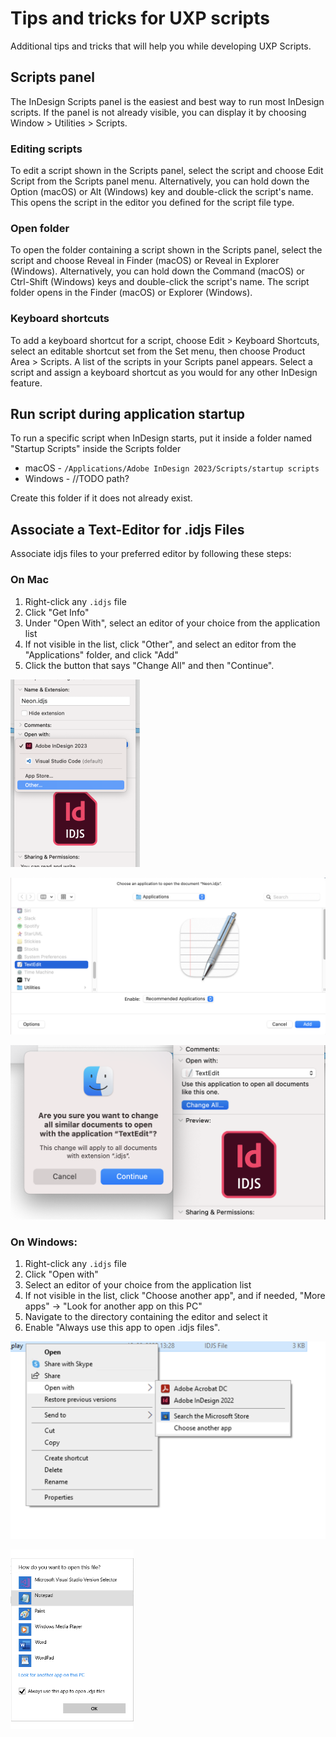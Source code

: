 # Tips and tricks for UXP scripts
Additional tips and tricks that will help you while developing UXP Scripts.

## Scripts panel

The InDesign Scripts panel is the easiest and best way to run most InDesign scripts. If the panel is not already visible, you can display it by choosing Window > Utilities > Scripts.

### Editing scripts
To edit a script shown in the Scripts panel, select the script and choose Edit Script from the Scripts panel menu. Alternatively, you can hold down the Option (macOS) or Alt (Windows) key and double-click the script's name. This opens the script in the editor you defined for the script file type.

### Open folder
To open the folder containing a script shown in the Scripts panel, select the script and choose Reveal in Finder (macOS) or Reveal in Explorer (Windows). Alternatively, you can hold down the Command (macOS) or Ctrl-Shift (Windows) keys and double-click the script's name. The script folder opens in the Finder (macOS) or Explorer (Windows).

### Keyboard shortcuts

To add a keyboard shortcut for a script, choose Edit > Keyboard Shortcuts, select an editable shortcut set from the Set menu, then choose Product Area > Scripts. A list of the scripts in your Scripts panel appears. Select a script and assign a keyboard shortcut as you would for any other InDesign feature.


## Run script during application startup

To run a specific script when InDesign starts, put it inside a folder named "Startup Scripts" inside the Scripts folder
- macOS - `/Applications/Adobe InDesign 2023/Scripts/startup scripts`
- Windows - //TODO path?

Create this folder if it does not already exist.


## Associate a Text-Editor for .idjs Files

Associate idjs files to your preferred editor by following these steps:

### On Mac
1. Right-click any `.idjs` file
2. Click "Get Info"
3. Under "Open With",  select an editor of your choice from the application list 
4. If not visible in the list, click "Other", and select an editor from the "Applications" folder, and click "Add"
5. Click the button that says "Change All" and then "Continue".

![Mac Text-Editor Association for .idjs Files](1.png)

![Mac Text-Editor Association for .idjs Files](2.png)

![Mac Text-Editor Association for .idjs Files](3.png)

### On Windows:
1. Right-click any `.idjs` file
2. Click "Open with"
3. Select an editor of your choice from the application list 
4. If not visible in the list, click "Choose another app", and if needed, "More apps" → "Look for another app on this PC" 
5. Navigate to the directory containing the editor and select it
6. Enable "Always use this app to open .idjs files".

![Windows Text-Editor Association for .idjs Files](4.png)

![Windows Text-Editor Association for .idjs Files](5.png)

